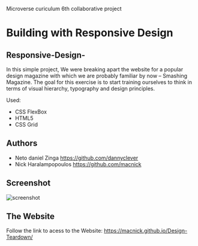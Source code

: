 Microverse curiculum 6th collaborative project

# Building with Responsive Design


## Responsive-Design-

In this simple project, We were breaking apart the website for a popular design magazine with which we are probably familiar by now – Smashing Magazine. The goal for this exercise is to start training ourselves to think in terms of visual hierarchy, typography and design principles.

Used:
 * CSS FlexBox
 * HTML5
 * CSS Grid
 
## Authors

 * Neto daniel Zinga https://github.com/dannyclever
 * Nick Haralampopoulos https://github.com/macnick

## Screenshot

![screenshot](img/screenshot.jpg) 

## The Website

Follow the link to acess to the Website: https://macnick.github.io/Design-Teardown/
